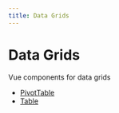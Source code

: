 ```yaml
---
title: Data Grids
---
```


# Data Grids

Vue components for data grids

- [PivotTable](class.PivotTable.md) <Badge type="beta" text="Beta" />
- [Table](class.Table.md)
